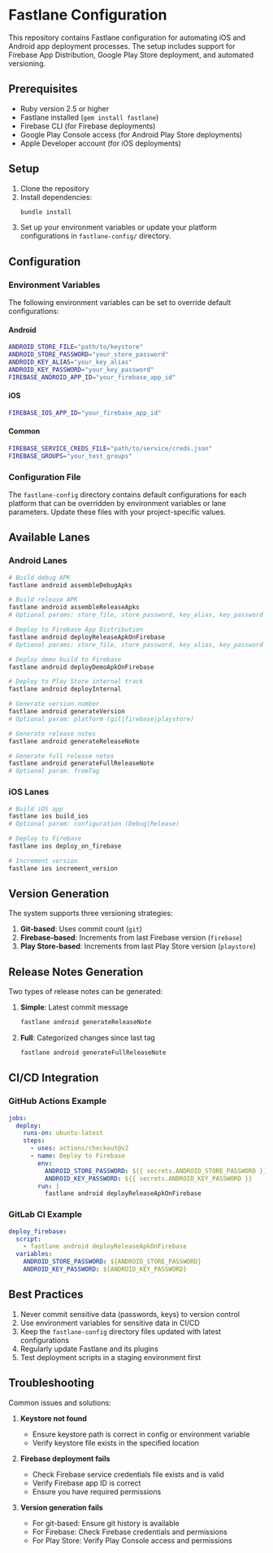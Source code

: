 # Fastlane Configuration

This repository contains Fastlane configuration for automating iOS and Android app deployment processes. The setup includes support for Firebase App Distribution, Google Play Store deployment, and automated versioning.

## Prerequisites

- Ruby version 2.5 or higher
- Fastlane installed (`gem install fastlane`)
- Firebase CLI (for Firebase deployments)
- Google Play Console access (for Android Play Store deployments)
- Apple Developer account (for iOS deployments)

## Setup

1. Clone the repository
2. Install dependencies:
   ```bash
   bundle install
   ```
3. Set up your environment variables or update your platform configurations in `fastlane-config/` directory.

## Configuration

### Environment Variables

The following environment variables can be set to override default configurations:

#### Android
```bash
ANDROID_STORE_FILE="path/to/keystore"
ANDROID_STORE_PASSWORD="your_store_password"
ANDROID_KEY_ALIAS="your_key_alias"
ANDROID_KEY_PASSWORD="your_key_password"
FIREBASE_ANDROID_APP_ID="your_firebase_app_id"
```

#### iOS
```bash
FIREBASE_IOS_APP_ID="your_firebase_app_id"
```

#### Common
```bash
FIREBASE_SERVICE_CREDS_FILE="path/to/service/creds.json"
FIREBASE_GROUPS="your_test_groups"
```

### Configuration File

The `fastlane-config` directory contains default configurations for each platform that can be overridden by environment variables or lane parameters. Update these files with your project-specific values.

## Available Lanes

### Android Lanes

```bash
# Build debug APK
fastlane android assembleDebugApks

# Build release APK
fastlane android assembleReleaseApks 
# Optional params: store_file, store_password, key_alias, key_password

# Deploy to Firebase App Distribution
fastlane android deployReleaseApkOnFirebase
# Optional params: store_file, store_password, key_alias, key_password

# Deploy demo build to Firebase
fastlane android deployDemoApkOnFirebase

# Deploy to Play Store internal track
fastlane android deployInternal

# Generate version number
fastlane android generateVersion
# Optional param: platform (git|firebase|playstore)

# Generate release notes
fastlane android generateReleaseNote

# Generate full release notes
fastlane android generateFullReleaseNote
# Optional param: fromTag
```

### iOS Lanes

```bash
# Build iOS app
fastlane ios build_ios
# Optional param: configuration (Debug|Release)

# Deploy to Firebase
fastlane ios deploy_on_firebase

# Increment version
fastlane ios increment_version
```

## Version Generation

The system supports three versioning strategies:

1. **Git-based**: Uses commit count (`git`)
2. **Firebase-based**: Increments from last Firebase version (`firebase`)
3. **Play Store-based**: Increments from last Play Store version (`playstore`)

## Release Notes Generation

Two types of release notes can be generated:

1. **Simple**: Latest commit message
   ```bash
   fastlane android generateReleaseNote
   ```

2. **Full**: Categorized changes since last tag
   ```bash
   fastlane android generateFullReleaseNote
   ```

## CI/CD Integration

### GitHub Actions Example
```yaml
jobs:
  deploy:
    runs-on: ubuntu-latest
    steps:
      - uses: actions/checkout@v2
      - name: Deploy to Firebase
        env:
          ANDROID_STORE_PASSWORD: ${{ secrets.ANDROID_STORE_PASSWORD }}
          ANDROID_KEY_PASSWORD: ${{ secrets.ANDROID_KEY_PASSWORD }}
        run: |
          fastlane android deployReleaseApkOnFirebase
```

### GitLab CI Example
```yaml
deploy_firebase:
  script:
    - fastlane android deployReleaseApkOnFirebase
  variables:
    ANDROID_STORE_PASSWORD: ${ANDROID_STORE_PASSWORD}
    ANDROID_KEY_PASSWORD: ${ANDROID_KEY_PASSWORD}
```

## Best Practices

1. Never commit sensitive data (passwords, keys) to version control
2. Use environment variables for sensitive data in CI/CD
3. Keep the `fastlane-config` directory files updated with latest configurations
4. Regularly update Fastlane and its plugins
5. Test deployment scripts in a staging environment first

## Troubleshooting

Common issues and solutions:

1. **Keystore not found**
    - Ensure keystore path is correct in config or environment variable
    - Verify keystore file exists in the specified location

2. **Firebase deployment fails**
    - Check Firebase service credentials file exists and is valid
    - Verify Firebase app ID is correct
    - Ensure you have required permissions

3. **Version generation fails**
    - For git-based: Ensure git history is available
    - For Firebase: Check Firebase credentials and permissions
    - For Play Store: Verify Play Console access and permissions